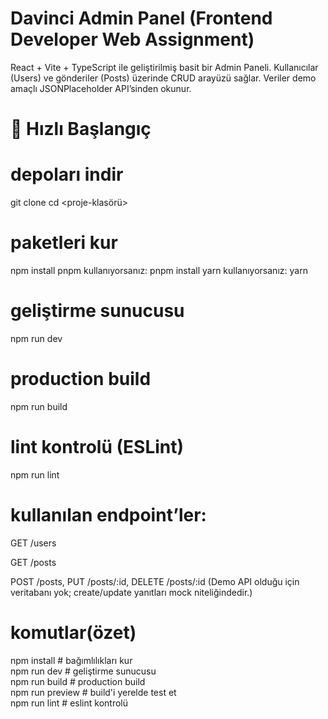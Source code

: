 # Davinci Admin Panel (Frontend Developer Web Assignment)

React + Vite + TypeScript ile geliştirilmiş basit bir Admin Paneli.
Kullanıcılar (Users) ve gönderiler (Posts) üzerinde CRUD arayüzü sağlar. Veriler demo amaçlı JSONPlaceholder API’sinden okunur.

# 🚀 Hızlı Başlangıç

# depoları indir
git clone <repo-url>
cd <proje-klasörü>

# paketleri kur
npm install
pnpm kullanıyorsanız: pnpm install
yarn kullanıyorsanız: yarn

# geliştirme sunucusu
npm run dev

# production build
npm run build

# lint kontrolü (ESLint)
npm run lint


# kullanılan endpoint’ler:

GET /users

GET /posts

POST /posts, PUT /posts/:id, DELETE /posts/:id
(Demo API olduğu için veritabanı yok; create/update yanıtları mock niteliğindedir.)


# komutlar(özet)    
npm install       # bağımlılıkları kur  
npm run dev       # geliştirme sunucusu  
npm run build     # production build  
npm run preview   # build'i yerelde test et  
npm run lint      # eslint kontrolü  

